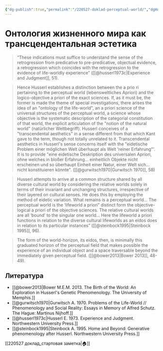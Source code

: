 ```yaml
---
{"dg-publish":true,"permalink":"/220527-doklad-perceptual-world/","dgHomeLink":false,"dgPassFrontmatter":false}
---
```


# Онтология жизненного мира как трансцендентальная эстетика

> “These indications must suffice to understand the sense of the retrogression from predicative to pre-predicative, objectual evidence, a retrogression which coincides with the retrogression to the evidence of life-worldly experience” ([[@husserl1973c|Experience and Judgment]], 51).

> Hence Husserl establishes a distinction between the a prio ri pertaining to the perceptual world (lebensweltliches Apriori) and the logico-objective a priori of the exact sciences. If, as it must be, the former is made the theme of special investigations, there arises the idea of an "ontology of the life-world", an a priori science of the universal structures of the perceptual world, a science whose objective is the systematic description of the categorial constitution of that world, the explicit articulation of the "notion of the natural world" (natürlicher Weltbegriff). Husserl conceives of a "transcendental aesthetics" in a sense different from that which Kant gave to the term, though not totally unrelated to it. Transcendental aesthetics in HusserI's sense concerns itself with the "eidetische Problem einer möglichen Welt überhaupt als Welt 'reiner Erfahrung"'. It is to provide "eine eidetische Deskription des universalen Apriori, ohne welches in bloßer Erfahrung... einheitlich Objekte nicht erscheinen und so überhaupt Einheit einer Natur, einer Welt sich... nicht konstituieren könnte". ([[@gurwitsch1970|Gurwitsch 1970]], 58)

> Husserl attempts to arrive at a common structure shared by all diverse cultural world by considering the relative worlds solely in terms of their invariant and unchanging structures, irrespective of their layered on cultural senses. He does this by employing the method of eidetic variation. What remains is a perceptual world… The perceptual world is the ‘lifeworld a priori” distinct form the objective-logical a priori of the objective sciences. The relative cultural worlds are all ‘bound’ to the singular one world… Here the lifeworld a priori functions in relation to the diverse cultural lifeworlds as an eidos does in relation to its particular instances” ([[@steinbock1995|Steinbock 1995]], 96).

> The form of the world-horizon, its eidos, then, is minimally this graduated horizon of the perceptual field that makes possible the experience of an individual object and a space traversable beyond the immediately given perceptual field. ([[@bower2013|Bower 2013]], 48-49).

## Литература
- [[@bower2013|Bower M.E.M. 2013. The Birth of the World: An Exploration in Husserl's Genetic Phenomenology. The University of Memphis.]]
- [[@gurwitsch1970|Gurwitsch A. 1970. Problems of the Life-World // Phenomenology and Social Reality: Essays in Memory of Alfred Schutz. The Hague: Martinus Nijhoff.]]
- [[@husserl1973c|Husserl E. 1973. Experience and Judgment. Northwestern University Press.]]
- [[@steinbock1995|Steinbock A. 1995. Home and Beyond: Generative phenomenology after Husserl. Northwestern University Press.]]


[[220527 доклад_стартовая заметка|🏠]]

